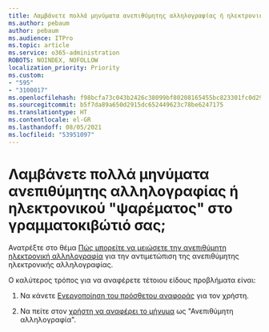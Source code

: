 ```yaml
---
title: Λαμβάνετε πολλά μηνύματα ανεπιθύμητης αλληλογραφίας ή ηλεκτρονικού "ψαρέματος" στο γραμματοκιβώτιό σας;
ms.author: pebaum
author: pebaum
ms.audience: ITPro
ms.topic: article
ms.service: o365-administration
ROBOTS: NOINDEX, NOFOLLOW
localization_priority: Priority
ms.custom:
- "595"
- "3100017"
ms.openlocfilehash: f98bcfa73c043b2426c38099bf80208165455bc823301fc0d296cc32200e539a
ms.sourcegitcommit: b5f7da89a650d2915dc652449623c78be6247175
ms.translationtype: HT
ms.contentlocale: el-GR
ms.lasthandoff: 08/05/2021
ms.locfileid: "53951097"
---
```

# <a name="are-you-getting-too-much-spam-or-phish-in-your-mailbox"></a>Λαμβάνετε πολλά μηνύματα ανεπιθύμητης αλληλογραφίας ή ηλεκτρονικού "ψαρέματος" στο γραμματοκιβώτιό σας;

Ανατρέξτε στο θέμα [Πώς μπορείτε να μειώσετε την ανεπιθύμητη ηλεκτρονική αλληλογραφία](https://docs.microsoft.com/microsoft-365/security/office-365-security/anti-spam-protection) για την αντιμετώπιση της ανεπιθύμητης ηλεκτρονικής αλληλογραφίας.
  
Ο καλύτερος τρόπος για να αναφέρετε τέτοιου είδους προβλήματα είναι:
  
1. Να κάνετε [Ενεργοποίηση του πρόσθετου αναφοράς](https://docs.microsoft.com/microsoft-365/security/office-365-security/enable-the-report-message-add-in) για τον χρήστη.

2. Να πείτε στον [χρήστη να αναφέρει το μήνυμα](https://support.office.com/article/b5caa9f1-cdf3-4443-af8c-ff724ea719d2) ως "Ανεπιθύμητη αλληλογραφία".
